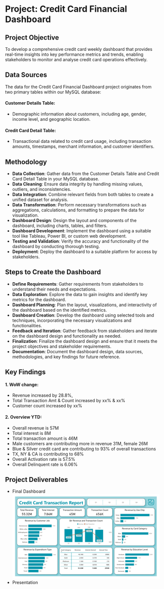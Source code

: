 # Project: Credit Card Financial Dashboard

## Project Objective
To develop a comprehensive credit card weekly dashboard that provides real-time insights into key performance metrics and trends, enabling stakeholders to monitor and analyse credit card operations effectively.

## Data Sources
The data for the Credit Card Financial Dashboard project originates from two primary tables within our MySQL database:
#### Customer Details Table:
  - Demographic information about customers, including age, gender, income level, and geographic location.
#### Credit Card Detail Table:
  - Transactional data related to credit card usage, including transaction amounts, timestamps, merchant information, and customer identifiers.

## Methodology
- **Data Collection**: Gather data from the Customer Details Table and Credit Card Detail Table in your MySQL database.
- **Data Cleaning**: Ensure data integrity by handling missing values, outliers, and inconsistencies.
- **Data Integration**: Combine relevant fields from both tables to create a unified dataset for analysis.
- **Data Transformation**: Perform necessary transformations such as aggregations, calculations, and formatting to prepare the data for visualization.
- **Dashboard Design**: Design the layout and components of the dashboard, including charts, tables, and filters.
- **Dashboard Development**: Implement the dashboard using a suitable tool like Tableau, Power BI, or custom web development.
- **Testing and Validation**: Verify the accuracy and functionality of the dashboard by conducting thorough testing.
- **Deployment**: Deploy the dashboard to a suitable platform for access by stakeholders.

## Steps to Create the Dashboard
- **Define Requirements**: Gather requirements from stakeholders to understand their needs and expectations.
- **Data Exploration**: Explore the data to gain insights and identify key metrics for the dashboard.
- **Dashboard Planning**: Plan the layout, visualizations, and interactivity of the dashboard based on the identified metrics.
- **Dashboard Creation**: Develop the dashboard using selected tools and techniques, incorporating the necessary visualizations and functionalities.
- **Feedback and Iteration**: Gather feedback from stakeholders and iterate on the dashboard design and functionality as needed.
- **Finalization**: Finalize the dashboard design and ensure that it meets the project objectives and stakeholder requirements.
- **Documentation**: Document the dashboard design, data sources, methodologies, and key findings for future reference.

## Key Findings
#### 1. WoW change:
  - Revenue increased by 28.8%,
  - Total Transaction Amt & Count increased by xx% & xx% 
  - Customer count increased by xx%
#### 2. Overview YTD:
  - Overall revenue is 57M
  - Total interest is 8M
  - Total transaction amount is 46M
  - Male customers are contributing more in revenue 31M, female 26M 
  - Blue & Silver credit card are contributing to 93% of overall transactions 
  - TX, NY & CA is contributing to 68% 
  - Overall Activation rate is 57.5% 
  - Overall Delinquent rate is 6.06%

## Project Deliverables
- Final Dashboard [![App Platorm](Resources/Credit_card_Transaction_Report.jpg)](https://app.powerbi.com/view?r=eyJrIjoiZTRiYjAwMDktMDEzYS00YmE2LTlkZjgtY2EwN2I4OWU0YWU2IiwidCI6ImRmODY3OWNkLWE4MGUtNDVkOC05OWFjLWM4M2VkN2ZmOTVhMCJ9)
- Presentation
